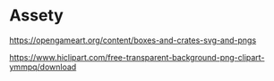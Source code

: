 # Assety

https://opengameart.org/content/boxes-and-crates-svg-and-pngs

https://www.hiclipart.com/free-transparent-background-png-clipart-ymmpq/download